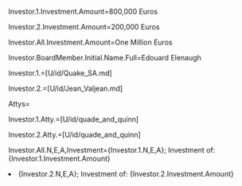 Investor.1.Investment.Amount=800,000 Euros

Investor.2.Investment.Amount=200,000 Euros

Investor.All.Investment.Amount=One Million Euros

Investor.BoardMember.Initial.Name.Full=Edouard Elenaugh

Investor.1.=[U/id/Quake_SA.md]

Investor.2.=[U/id/Jean_Valjean.md]

Attys=</i>

Investor.1.Atty.=[U/id/quade_and_quinn]

Investor.2.Atty.=[U/id/quade_and_quinn]

Investor.All.N,E,A,Investment={Investor.1.N,E,A}; Investment of:  {Investor.1.Investment.Amount}<li>{Investor.2.N,E,A}; Investment of: {Investor.2.Investment.Amount}